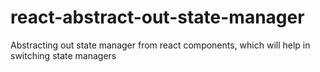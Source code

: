 # react-abstract-out-state-manager
Abstracting out state manager from react components, which will help in switching state managers
